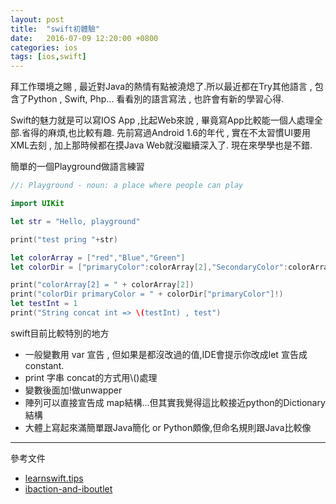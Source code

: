 ```yaml
---
layout: post
title:  "swift初體驗"
date:   2016-07-09 12:20:00 +0800
categories: ios
tags: [ios,swift]
---
```


拜工作環境之賜 , 最近對Java的熱情有點被澆熄了.所以最近都在Try其他語言 , 包含了Python , Swift, Php...
看看別的語言寫法 , 也許會有新的學習心得.

Swift的魅力就是可以寫IOS App ,比起Web來說 , 畢竟寫App比較能一個人處理全部.省得的麻煩,也比較有趣.
先前寫過Android 1.6的年代 , 實在不太習慣UI要用XML去刻 , 加上那時候都在摸Java Web就沒繼續深入了.
現在來學學也是不錯.

簡單的一個Playground做語言練習

~~~ swift
//: Playground - noun: a place where people can play

import UIKit

let str = "Hello, playground"

print("test pring "+str)

let colorArray = ["red","Blue","Green"]
let colorDir = ["primaryColor":colorArray[2],"SecondaryColor":colorArray[1]]

print("colorArray[2] = " + colorArray[2])
print("colorDir primaryColor = " + colorDir["primaryColor"]!)
let testInt = 1
print("String concat int => \(testInt) , test")

~~~

swift目前比較特別的地方

* 一般變數用 var 宣告 , 但如果是都沒改過的值,IDE會提示你改成let 宣告成constant.
* print 字串 concat的方式用\\()處理
* 變數後面加!做unwapper
* 陣列可以直接宣告成 map結構...但其實我覺得這比較接近python的Dictionary結構
* 大體上寫起來滿簡單跟Java簡化 or Python頗像,但命名規則跟Java比較像

----

參考文件

* [learnswift.tips](http://www.learnswift.tips)
* [ibaction-and-iboutlet](https://thatthinginswift.com/ibaction-and-iboutlet/)
